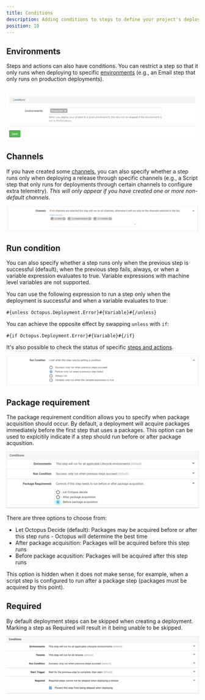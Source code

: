 ```yaml
---
title: Conditions
description: Adding conditions to steps to define your project's deployment process.
position: 10
---
```


## Environments

Steps and actions can also have conditions. You can restrict a step so that it only runs when deploying to specific [environments](/docs/infrastructure/environments/index.md) (e.g., an Email step that only runs on production deployments).

![](3277617.png "width=500")


## Channels

If you have created some [channels](/docs/deployment-process/channels.md), you can also specify whether a step runs only when deploying a release through specific channels (e.g., a Script step that only runs for deployments through certain channels to configure extra telemetry). *This will only appear if you have created one or more non-default channels.*

![](3278573.png "width=500")

## Run condition

You can also specify whether a step runs only when the previous step is successful (default), when the previous step fails, always, or when a variable expression evaluates to true. Variable expressions with machine level variables are not supported.

You can use the following expression to run a step only when the deployment is successful and when a variable evaluates to true:

```
#{unless Octopus.Deployment.Error}#{Variable}#{/unless}
```

You can achieve the opposite effect by swapping `unless` with `if`:

```
#{if Octopus.Deployment.Error}#{Variable}#{/if}
```

It's also possible to check the status of specific [steps and actions](/docs/deployment-process/variables/system-variables.md#Systemvariables-DeploymentStatusTrackingdeploymentstatus).

![](3277616.png "width=500")

## Package requirement

The package requirement condition allows you to specify when package acquisition should occur. By default, a deployment will acquire packages immediately before the first step that uses a packages. This option can be used to explcitily indicate if a step should run before or after package acqusition.

![](step-condition-package-requirement.png "width=500")

There are three options to choose from:

- Let Octopus Decide (default): Packages may be acquired before or after this step runs - Octopus will determine the best time
- After package acquisition: Packages will be acquired before this step runs
- Before package acqusition: Packages will be acquired after this step runs

This option is hidden when it does not make sense, for example, when a script step is configured to run after a package step (packages must be acquired by this point).

## Required

By default deployment steps can be skipped when creating a deployment.  Marking a step as Required will result in it being unable to be skipped.

![](required-step-condition.png "width=500")
